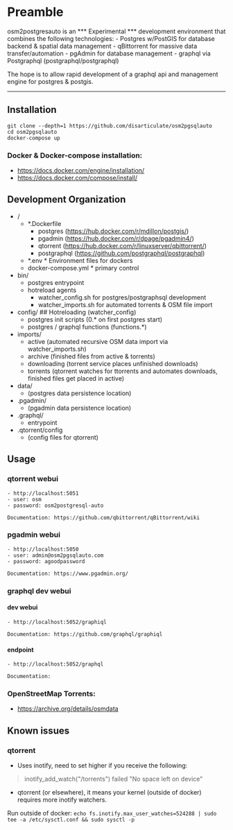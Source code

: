 Preamble
===
osm2postgresauto is an *** Experimental *** development environment that combines the following technologies:
	- Postgres w/PostGIS for database backend & spatial data management
	- qBittorrent for massive data transfer/automation
	- pgAdmin for database management
	- graphql via Postgraphql (postgraphql/postgraphql)

The hope is to allow rapid development of a graphql api and management engine for postgres & postgis.

* * *

Installation
---
```
git clone --depth=1 https://github.com/disarticulate/osm2pgsqlauto
cd osm2pgsqlauto
docker-compose up
```

### Docker & Docker-compose installation:
- https://docs.docker.com/engine/installation/
- https://docs.docker.com/compose/install/

Development Organization
---
- /
  - *.Dockerfile
    - postgres (https://hub.docker.com/r/mdillon/postgis/)
    - pgadmin (https://hub.docker.com/r/dpage/pgadmin4/)
    - qtorrent (https://hub.docker.com/r/linuxserver/qbittorrent/)
    - postgraphql (https://github.com/postgraphql/postgraphql)
  - *.env * Environment files for dockers
  - docker-compose.yml * primary control
- bin/
    - postgres entrypoint
    - hotreload agents
        - watcher_config.sh for postgres/postgraphsql development
        - watcher_imports.sh for automated torrents & OSM file import
- config/ ## Hotreloading (watcher_config)
    - postgres init scripts (0.* on first postgres start)
    - postgres / graphql functions (functions.*)
- imports/
    - active (automated recursive OSM data import via watcher_imports.sh)
    - archive (finished files from active & torrents)
    - downloading (torrent service places unfinished downloads)
    - torrents (qtorrent watches for ttorrents and automates downloads, finished files get placed in active)
- data/ 
	- (postgres data persistence location)
- .pgadmin/ 
	- (pgadmin data persistence location)
- .graphql/ 
	- entrypoint
- .qtorrent/config 
	- (config files for qtorrent)

Usage
---
### qtorrent webui
	- http://localhost:5051
	- user: osm
	- password: osm2postgresql-auto

	Documentation: https://github.com/qbittorrent/qBittorrent/wiki

### pgadmin webui
	- http://localhost:5050
	- user: admin@osm2pgsqlauto.com
	- password: agoodpassword

	Documentation: https://www.pgadmin.org/

### graphql dev webui

#### dev webui
	- http://localhost:5052/graphiql

	Documentation: https://github.com/graphql/graphiql

#### endpoint
	- http://localhost:5052/graphql
	
	Documentation: 

### OpenStreetMap Torrents:
- https://archive.org/details/osmdata

Known issues
---
### qtorrent 

* Uses inotify, need to set higher if you receive the following:

> inotify_add_watch("/torrents") failed "No space left on device"

* qtorrent (or elsewhere), it means your kernel (outside of docker) requires more inotify watchers.

Run outside of docker: `echo fs.inotify.max_user_watches=524288 | sudo tee -a /etc/sysctl.conf && sudo sysctl -p`
